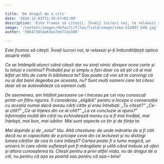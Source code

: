 ```yaml
---

title: 'De dragul de a citi'
date: '2014-12-03T11:20:57+02:00'
description: 'Este frumos să citești. Înveți lucruri noi, te relaxezi și-ți îmbunătățeștioptica asupra vieții. Ce se întâmplă atunci când citești dar nu simți nimic dinspre acea carte și tutotuși o continui? Probab'
image: '/content/images/default/files/field/image/take-532097_640.jpg'
author: '59b473454e63ea7e4713a3d0'

---
```

<div class="kg-card-markdown"><p><em>Este frumos să citești. Înveți lucruri noi, te relaxezi și-ți îmbunătățești optica asupra vieții. </em></p>
<p><em>Ce se întâmplă atunci când citești dar nu simți nimic dinspre acea carte și tu totuși o continui? Probabil pur și simplu o faci doar ca să știi că ai mai bifat un titlu de carte în biblioteca ta? Sau poate că vrei să te convingi că nu ai dat banii degeaba pe aceasta, nu?</em> <em>Sunt mulți oameni care tot citesc doar să se autovalideze ca oameni culți. </em></p>
<p><em>De asemenea, am întâlnit persoane ce-i treceau pe cei nou cunoscuți printr-un filtru riguros. Îi considerau „eligibili” pentru a începe o conversație cu aceștia numai dacă aveau cărți citite și erau întrebați: „Tu citești?” „Ce-ai citit?” „Ce-ai înțeles din ce ai citit?” „La ce concluzie ai ajuns?” </em> <em>Informația multă din cărți nu echivalează mereu cu a fi mai învățat, mai înțelept, mai bun, mai iubitor. Mai sunt aspecte ce țin și de ființa ta. </em></p>
<p><em>Mai depinde și de „soiul” tău.</em> <em>Altă chestiune: de unde mândria de a fi citit dacă nu ai capacitata de a pricepe ceva din ce lecturezi și nu distingi lumea cărților de cea în care trăiești?</em> <em>Cartea poate fi o lume magică, un univers în care rănile sufletești pot fi mângâiate și utilă când trebuie să oferi și altora cunoașterea ta. Citești pentru a privi altfel viața, nu de dragul de a citi, nu pentru că așa se poartă sau pentru că așa-i bine!</em></p>
</div>
